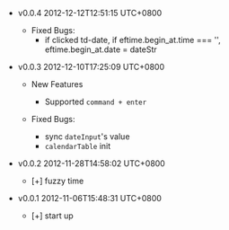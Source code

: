 * v0.0.4 2012-12-12T12:51:15 UTC+0800
  - Fixed Bugs:
    * if clicked td-date, if eftime.begin_at.time === '', eftime.begin_at.date = dateStr

* v0.0.3 2012-12-10T17:25:09 UTC+0800
  - New Features
    * Supported `command + enter`

  - Fixed Bugs:
    * sync `dateInput`'s value
    * `calendarTable` init

* v0.0.2 2012-11-28T14:58:02 UTC+0800
  * [+] fuzzy time

* v0.0.1 2012-11-06T15:48:31 UTC+0800
  * [+] start up
